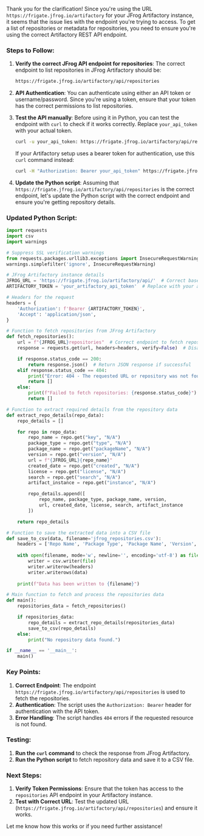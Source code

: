 Thank you for the clarification! Since you're using the URL `https://frigate.jfrog.io/artifactory` for your JFrog Artifactory instance, it seems that the issue lies with the endpoint you're trying to access. To get a list of repositories or metadata for repositories, you need to ensure you're using the correct Artifactory REST API endpoint.

### Steps to Follow:

1. **Verify the correct JFrog API endpoint for repositories**:
   The correct endpoint to list repositories in JFrog Artifactory should be:
   ```bash
   https://frigate.jfrog.io/artifactory/api/repositories
   ```

2. **API Authentication**:
   You can authenticate using either an API token or username/password. Since you're using a token, ensure that your token has the correct permissions to list repositories.

3. **Test the API manually**:
   Before using it in Python, you can test the endpoint with `curl` to check if it works correctly. Replace `your_api_token` with your actual token.

   ```bash
   curl -u your_api_token: https://frigate.jfrog.io/artifactory/api/repositories
   ```

   If your Artifactory setup uses a bearer token for authentication, use this `curl` command instead:
   
   ```bash
   curl -H "Authorization: Bearer your_api_token" https://frigate.jfrog.io/artifactory/api/repositories
   ```

4. **Update the Python script**:
   Assuming that `https://frigate.jfrog.io/artifactory/api/repositories` is the correct endpoint, let's update the Python script with the correct endpoint and ensure you're getting repository details.

### Updated Python Script:

```python
import requests
import csv
import warnings

# Suppress SSL verification warnings
from requests.packages.urllib3.exceptions import InsecureRequestWarning
warnings.simplefilter('ignore', InsecureRequestWarning)

# JFrog Artifactory instance details
JFROG_URL = 'https://frigate.jfrog.io/artifactory/api/'  # Correct base URL
ARTIFACTORY_TOKEN = 'your_artifactory_api_token'  # Replace with your actual API token

# Headers for the request
headers = {
    'Authorization': f'Bearer {ARTIFACTORY_TOKEN}',
    'Accept': 'application/json',
}

# Function to fetch repositories from JFrog Artifactory
def fetch_repositories():
    url = f"{JFROG_URL}repositories"  # Correct endpoint to fetch repositories
    response = requests.get(url, headers=headers, verify=False)  # Disable SSL verification for now

    if response.status_code == 200:
        return response.json()  # Return JSON response if successful
    elif response.status_code == 404:
        print("Error: 404 - The requested URL or repository was not found.")
        return []
    else:
        print(f"Failed to fetch repositories: {response.status_code}")
        return []

# Function to extract required details from the repository data
def extract_repo_details(repo_data):
    repo_details = []

    for repo in repo_data:
        repo_name = repo.get("key", "N/A")
        package_type = repo.get("type", "N/A")
        package_name = repo.get("packageName", "N/A")
        version = repo.get("version", "N/A")
        url = f"{JFROG_URL}{repo_name}"
        created_date = repo.get("created", "N/A")
        license = repo.get("license", "N/A")
        search = repo.get("search", "N/A")
        artifact_instance = repo.get("instance", "N/A")

        repo_details.append([
            repo_name, package_type, package_name, version,
            url, created_date, license, search, artifact_instance
        ])

    return repo_details

# Function to save the extracted data into a CSV file
def save_to_csv(data, filename='jfrog_repositories.csv'):
    headers = ['Repo Name', 'Package Type', 'Package Name', 'Version', 'URL', 'Creation Date', 'License', 'Search', 'Artifact Instance']
    
    with open(filename, mode='w', newline='', encoding='utf-8') as file:
        writer = csv.writer(file)
        writer.writerow(headers)
        writer.writerows(data)
    
    print(f"Data has been written to {filename}")

# Main function to fetch and process the repositories data
def main():
    repositories_data = fetch_repositories()

    if repositories_data:
        repo_details = extract_repo_details(repositories_data)
        save_to_csv(repo_details)
    else:
        print("No repository data found.")

if __name__ == '__main__':
    main()
```

### Key Points:
1. **Correct Endpoint**: The endpoint `https://frigate.jfrog.io/artifactory/api/repositories` is used to fetch the repositories.
2. **Authentication**: The script uses the `Authorization: Bearer` header for authentication with the API token.
3. **Error Handling**: The script handles `404` errors if the requested resource is not found.

### Testing:
1. **Run the `curl` command** to check the response from JFrog Artifactory.
2. **Run the Python script** to fetch repository data and save it to a CSV file.

### Next Steps:
1. **Verify Token Permissions**: Ensure that the token has access to the `repositories` API endpoint in your Artifactory instance.
2. **Test with Correct URL**: Test the updated URL (`https://frigate.jfrog.io/artifactory/api/repositories`) and ensure it works.

Let me know how this works or if you need further assistance!
